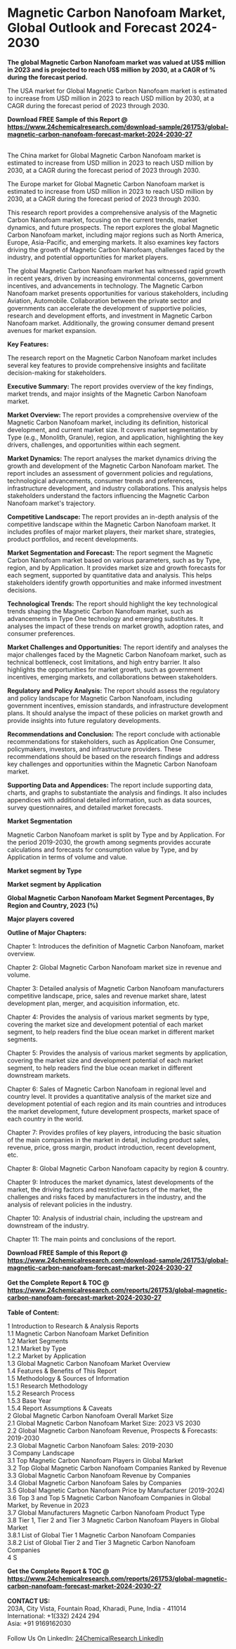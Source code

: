 <h1>Magnetic Carbon Nanofoam Market, Global Outlook and Forecast 2024-2030</h1><p><strong>The global Magnetic Carbon Nanofoam market was valued at US$ million in 2023 and is projected to reach US$ million by 2030, at a CAGR of % during the forecast period.</strong></p><p>
</p><p>The USA market for Global Magnetic Carbon Nanofoam market is estimated to increase from USD million in 2023 to reach USD million by 2030, at a CAGR during the forecast period of 2023 through 2030.</p><div><b>Download FREE Sample of this Report @ 
            <a href="https://www.24chemicalresearch.com/download-sample/261753/global-magnetic-carbon-nanofoam-forecast-market-2024-2030-27">
            https://www.24chemicalresearch.com/download-sample/261753/global-magnetic-carbon-nanofoam-forecast-market-2024-2030-27</a></b></div><br><p>
</p><p>The China market for Global Magnetic Carbon Nanofoam market is estimated to increase from USD million in 2023 to reach USD million by 2030, at a CAGR during the forecast period of 2023 through 2030.</p><p>
</p><p>The Europe market for Global Magnetic Carbon Nanofoam market is estimated to increase from USD million in 2023 to reach USD million by 2030, at a CAGR during the forecast period of 2023 through 2030.</p><p>
</p><p>This research report provides a comprehensive analysis of the Magnetic Carbon Nanofoam market, focusing on the current trends, market dynamics, and future prospects. The report explores the global Magnetic Carbon Nanofoam market, including major regions such as North America, Europe, Asia-Pacific, and emerging markets. It also examines key factors driving the growth of Magnetic Carbon Nanofoam, challenges faced by the industry, and potential opportunities for market players.</p><p>
</p><p>The global Magnetic Carbon Nanofoam market has witnessed rapid growth in recent years, driven by increasing environmental concerns, government incentives, and advancements in technology. The Magnetic Carbon Nanofoam market presents opportunities for various stakeholders, including Aviation, Automobile. Collaboration between the private sector and governments can accelerate the development of supportive policies, research and development efforts, and investment in Magnetic Carbon Nanofoam market. Additionally, the growing consumer demand present avenues for market expansion.</p><p>
<strong>Key Features:</strong></p><p>
The research report on the Magnetic Carbon Nanofoam market includes several key features to provide comprehensive insights and facilitate decision-making for stakeholders.</p><p>
<strong>Executive Summary: </strong>The report provides overview of the key findings, market trends, and major insights of the Magnetic Carbon Nanofoam market.</p><p>
<strong>Market Overview: </strong>The report provides a comprehensive overview of the Magnetic Carbon Nanofoam market, including its definition, historical development, and current market size. It covers market segmentation by Type (e.g., Monolith, Granule), region, and application, highlighting the key drivers, challenges, and opportunities within each segment.</p><p>
<strong>Market Dynamics: </strong>The report analyses the market dynamics driving the growth and development of the Magnetic Carbon Nanofoam market. The report includes an assessment of government policies and regulations, technological advancements, consumer trends and preferences, infrastructure development, and industry collaborations. This analysis helps stakeholders understand the factors influencing the Magnetic Carbon Nanofoam market's trajectory.</p><p>
<strong>Competitive Landscape: </strong>The report provides an in-depth analysis of the competitive landscape within the Magnetic Carbon Nanofoam market. It includes profiles of major market players, their market share, strategies, product portfolios, and recent developments.</p><p>
<strong>Market Segmentation and Forecast: </strong>The report segment the Magnetic Carbon Nanofoam market based on various parameters, such as by Type, region, and by Application. It provides market size and growth forecasts for each segment, supported by quantitative data and analysis. This helps stakeholders identify growth opportunities and make informed investment decisions.</p><p>
<strong>Technological Trends:</strong> The report should highlight the key technological trends shaping the Magnetic Carbon Nanofoam market, such as advancements in Type One technology and emerging substitutes. It analyses the impact of these trends on market growth, adoption rates, and consumer preferences.</p><p>
<strong>Market Challenges and Opportunities:</strong> The report identify and analyses the major challenges faced by the Magnetic Carbon Nanofoam market, such as technical bottleneck, cost limitations, and high entry barrier. It also highlights the opportunities for market growth, such as government incentives, emerging markets, and collaborations between stakeholders.</p><p>
<strong>Regulatory and Policy Analysis:</strong> The report should assess the regulatory and policy landscape for Magnetic Carbon Nanofoam, including government incentives, emission standards, and infrastructure development plans. It should analyse the impact of these policies on market growth and provide insights into future regulatory developments.</p><p>
<strong>Recommendations and Conclusion:</strong> The report conclude with actionable recommendations for stakeholders, such as Application One Consumer, policymakers, investors, and infrastructure providers. These recommendations should be based on the research findings and address key challenges and opportunities within the Magnetic Carbon Nanofoam market.</p><p>
<strong>Supporting Data and Appendices: </strong>The report include supporting data, charts, and graphs to substantiate the analysis and findings. It also includes appendices with additional detailed information, such as data sources, survey questionnaires, and detailed market forecasts.</p><p>
<strong>Market Segmentation</strong></p><p>
Magnetic Carbon Nanofoam market is split by Type and by Application. For the period 2019-2030, the growth among segments provides accurate calculations and forecasts for consumption value by Type, and by Application in terms of volume and value.</p><p>
</p><p></p><p>
<strong>Market segment by Type</strong></p><p>
</p><p>
</p><p><strong>Market segment by Application</strong></p><p>
</p><p>
</p><p><strong>Global Magnetic Carbon Nanofoam Market Segment Percentages, By Region and Country, 2023 (%)</strong></p><p>
</p><p>
</p><p></p><p>
<strong>Major players covered</strong></p><p>
</p><p>
</p><p><strong>Outline of Major Chapters:</strong></p><p>
Chapter 1: Introduces the definition of Magnetic Carbon Nanofoam, market overview.</p><p>
Chapter 2: Global Magnetic Carbon Nanofoam market size in revenue and volume.</p><p>
Chapter 3: Detailed analysis of Magnetic Carbon Nanofoam manufacturers competitive landscape, price, sales and revenue market share, latest development plan, merger, and acquisition information, etc.</p><p>
Chapter 4: Provides the analysis of various market segments by type, covering the market size and development potential of each market segment, to help readers find the blue ocean market in different market segments.</p><p>
Chapter 5: Provides the analysis of various market segments by application, covering the market size and development potential of each market segment, to help readers find the blue ocean market in different downstream markets.</p><p>
Chapter 6: Sales of Magnetic Carbon Nanofoam in regional level and country level. It provides a quantitative analysis of the market size and development potential of each region and its main countries and introduces the market development, future development prospects, market space of each country in the world.</p><p>
Chapter 7: Provides profiles of key players, introducing the basic situation of the main companies in the market in detail, including product sales, revenue, price, gross margin, product introduction, recent development, etc.</p><p>
Chapter 8: Global Magnetic Carbon Nanofoam capacity by region &amp; country.</p><p>
Chapter 9: Introduces the market dynamics, latest developments of the market, the driving factors and restrictive factors of the market, the challenges and risks faced by manufacturers in the industry, and the analysis of relevant policies in the industry.</p><p>
Chapter 10: Analysis of industrial chain, including the upstream and downstream of the industry.</p><p>
Chapter 11: The main points and conclusions of the report.</p><div><b>Download FREE Sample of this Report @ 
            <a href="https://www.24chemicalresearch.com/download-sample/261753/global-magnetic-carbon-nanofoam-forecast-market-2024-2030-27">
            https://www.24chemicalresearch.com/download-sample/261753/global-magnetic-carbon-nanofoam-forecast-market-2024-2030-27</a></b></div><br><div><b>Get the Complete Report & TOC @ 
            <a href="https://www.24chemicalresearch.com/reports/261753/global-magnetic-carbon-nanofoam-forecast-market-2024-2030-27">
            https://www.24chemicalresearch.com/reports/261753/global-magnetic-carbon-nanofoam-forecast-market-2024-2030-27</a></b></div><br>
            <b>Table of Content:</b><p>1 Introduction to Research & Analysis Reports<br />
    1.1 Magnetic Carbon Nanofoam Market Definition<br />
    1.2 Market Segments<br />
        1.2.1 Market by Type<br />
        1.2.2 Market by Application<br />
    1.3 Global Magnetic Carbon Nanofoam Market Overview<br />
    1.4 Features & Benefits of This Report<br />
    1.5 Methodology & Sources of Information<br />
        1.5.1 Research Methodology<br />
        1.5.2 Research Process<br />
        1.5.3 Base Year<br />
        1.5.4 Report Assumptions & Caveats<br />
2 Global Magnetic Carbon Nanofoam Overall Market Size<br />
    2.1 Global Magnetic Carbon Nanofoam Market Size: 2023 VS 2030<br />
    2.2 Global Magnetic Carbon Nanofoam Revenue, Prospects & Forecasts: 2019-2030<br />
    2.3 Global Magnetic Carbon Nanofoam Sales: 2019-2030<br />
3 Company Landscape<br />
    3.1 Top Magnetic Carbon Nanofoam Players in Global Market<br />
    3.2 Top Global Magnetic Carbon Nanofoam Companies Ranked by Revenue<br />
    3.3 Global Magnetic Carbon Nanofoam Revenue by Companies<br />
    3.4 Global Magnetic Carbon Nanofoam Sales by Companies<br />
    3.5 Global Magnetic Carbon Nanofoam Price by Manufacturer (2019-2024)<br />
    3.6 Top 3 and Top 5 Magnetic Carbon Nanofoam Companies in Global Market, by Revenue in 2023<br />
    3.7 Global Manufacturers Magnetic Carbon Nanofoam Product Type<br />
    3.8 Tier 1, Tier 2 and Tier 3 Magnetic Carbon Nanofoam Players in Global Market<br />
        3.8.1 List of Global Tier 1 Magnetic Carbon Nanofoam Companies<br />
        3.8.2 List of Global Tier 2 and Tier 3 Magnetic Carbon Nanofoam Companies<br />
4 S</p><div><b>Get the Complete Report & TOC @ 
            <a href="https://www.24chemicalresearch.com/reports/261753/global-magnetic-carbon-nanofoam-forecast-market-2024-2030-27">
            https://www.24chemicalresearch.com/reports/261753/global-magnetic-carbon-nanofoam-forecast-market-2024-2030-27</a></b></div><br><b>CONTACT US:</b><br>
            203A, City Vista, Fountain Road, Kharadi, Pune, India - 411014<br>
            International: +1(332) 2424 294<br>
            Asia: +91 9169162030 <br><br>
            Follow Us On LinkedIn: <a href="https://www.linkedin.com/company/24chemicalresearch/">24ChemicalResearch LinkedIn</a>